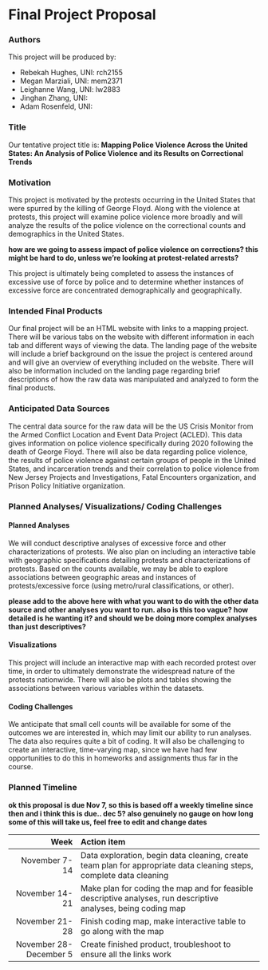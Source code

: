 Final Project Proposal
================

### Authors

This project will be produced by:

  - Rebekah Hughes, UNI: rch2155
  - Megan Marziali, UNI: mem2371
  - Leighanne Wang, UNI: lw2883
  - Jinghan Zhang, UNI:
  - Adam Rosenfeld, UNI:

### Title

Our tentative project title is: **Mapping Police Violence Across the
United States: An Analysis of Police Violence and its Results on
Correctional Trends**

### Motivation

This project is motivated by the protests occurring in the United States
that were spurred by the killing of George Floyd. Along with the
violence at protests, this project will examine police violence more
broadly and will analyze the results of the police violence on the
correctional counts and demographics in the United States.

**how are we going to assess impact of police violence on corrections?
this might be hard to do, unless we’re looking at protest-related
arrests?**

This project is ultimately being completed to assess the instances of
excessive use of force by police and to determine whether instances of
excessive force are concentrated demographically and geographically.

### Intended Final Products

Our final project will be an HTML website with links to a mapping
project. There will be various tabs on the website with different
information in each tab and different ways of viewing the data. The
landing page of the website will include a brief background on the issue
the project is centered around and will give an overview of everything
included on the website. There will also be information included on the
landing page regarding brief descriptions of how the raw data was
manipulated and analyzed to form the final products.

### Anticipated Data Sources

The central data source for the raw data will be the US Crisis Monitor
from the Armed Conflict Location and Event Data Project (ACLED). This
data gives information on police violence specifically during 2020
following the death of George Floyd. There will also be data regarding
police violence, the results of police violence against certain groups
of people in the United States, and incarceration trends and their
correlation to police violence from New Jersey Projects and
Investigations, Fatal Encounters organization, and Prison Policy
Initiative organization.

### Planned Analyses/ Visualizations/ Coding Challenges

#### Planned Analyses

We will conduct descriptive analyses of excessive force and other
characterizations of protests. We also plan on including an interactive
table with geographic specifications detailing protests and
characterizations of protests. Based on the counts available, we may be
able to explore associations between geographic areas and instances of
protests/excessive force (using metro/rural classifications, or other).

**please add to the above here with what you want to do with the other
data source and other analyses you want to run. also is this too vague?
how detailed is he wanting it? and should we be doing more complex
analyses than just descriptives?**

#### Visualizations

This project will include an interactive map with each recorded protest
over time, in order to ultimately demonstrate the widespread nature of
the protests nationwide. There will also be plots and tables showing the
associations between various variables within the datasets.

#### Coding Challenges

We anticipate that small cell counts will be available for some of the
outcomes we are interested in, which may limit our ability to run
analyses. The data also requires quite a bit of coding. It will also be
challenging to create an interactive, time-varying map, since we have
had few opportunities to do this in homeworks and assignments thus far
in the course.

### Planned Timeline

**ok this proposal is due Nov 7, so this is based off a weekly timeline
since then and i think this is due.. dec 5? also genuinely no gauge on
how long some of this will take us, feel free to edit and change dates**

|                   Week | Action item                                                                                                         |
| ---------------------: | :------------------------------------------------------------------------------------------------------------------ |
|          November 7-14 | Data exploration, begin data cleaning, create team plan for appropriate data cleaning steps, complete data cleaning |
|         November 14-21 | Make plan for coding the map and for feasible descriptive analyses, run descriptive analyses, being coding map      |
|         November 21-28 | Finish coding map, make interactive table to go along with the map                                                  |
| November 28-December 5 | Create finished product, troubleshoot to ensure all the links work                                                  |
